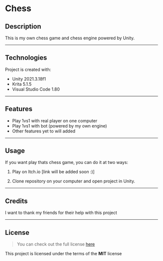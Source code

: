 # Chess

## Description
This is my own chess game and chess engine powered by Unity.

---
## Technologies

Project is created with:
* Unity 2021.3.18f1
* Krita 5.1.5
* Visual Studio Code 1.80

---
## Features
- Play 1vs1 with real player on one computer
- Play 1vs1 with bot (powered by my own engine)
- Other features yet to will added 

---
## Usage
If you want play thats chess game, you can do it at two ways:

1. Play on Itch.io [link will be added soon :)]

2. Clone repository on your computer and open project in Unity.

---
## Credits
I want to thank my friends for their help with this project

---
## License
>You can check out the full license [here](https://github.com/Dupcjusz/Chess/blob/main/LICENSE)

This project is licensed under the terms of the **MIT** license
